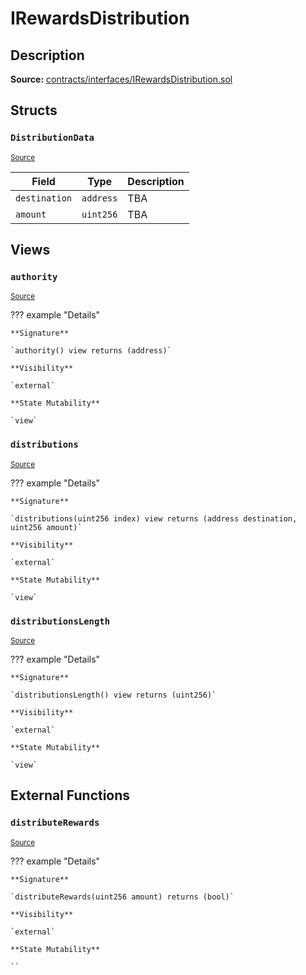 # IRewardsDistribution

## Description

**Source:** [contracts/interfaces/IRewardsDistribution.sol](https://github.com/Synthetixio/synthetix/tree/v2.50.3-ovm-alpha/contracts/interfaces/IRewardsDistribution.sol)

## Structs

### `DistributionData`

<sub>[Source](https://github.com/Synthetixio/synthetix/tree/v2.50.3-ovm-alpha/contracts/interfaces/IRewardsDistribution.sol#L6)</sub>

| Field         | Type      | Description |
| ------------- | --------- | ----------- |
| `destination` | `address` | TBA         |
| `amount`      | `uint256` | TBA         |

## Views

### `authority`

<sub>[Source](https://github.com/Synthetixio/synthetix/tree/v2.50.3-ovm-alpha/contracts/interfaces/IRewardsDistribution.sol#L12)</sub>

??? example "Details"

    **Signature**

    `authority() view returns (address)`

    **Visibility**

    `external`

    **State Mutability**

    `view`

### `distributions`

<sub>[Source](https://github.com/Synthetixio/synthetix/tree/v2.50.3-ovm-alpha/contracts/interfaces/IRewardsDistribution.sol#L14)</sub>

??? example "Details"

    **Signature**

    `distributions(uint256 index) view returns (address destination, uint256 amount)`

    **Visibility**

    `external`

    **State Mutability**

    `view`

### `distributionsLength`

<sub>[Source](https://github.com/Synthetixio/synthetix/tree/v2.50.3-ovm-alpha/contracts/interfaces/IRewardsDistribution.sol#L16)</sub>

??? example "Details"

    **Signature**

    `distributionsLength() view returns (uint256)`

    **Visibility**

    `external`

    **State Mutability**

    `view`

## External Functions

### `distributeRewards`

<sub>[Source](https://github.com/Synthetixio/synthetix/tree/v2.50.3-ovm-alpha/contracts/interfaces/IRewardsDistribution.sol#L19)</sub>

??? example "Details"

    **Signature**

    `distributeRewards(uint256 amount) returns (bool)`

    **Visibility**

    `external`

    **State Mutability**

    ``
